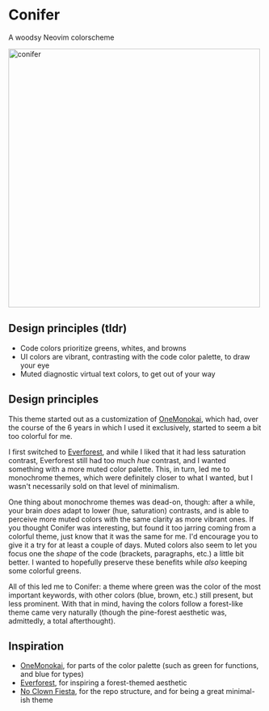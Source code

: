 # Conifer

A woodsy Neovim colorscheme

<img
  width="498"
  height="511"
  alt="conifer"
  src="https://github.com/user-attachments/assets/
  07359e51-0b1f-43c9-891f-6479e8315fd6" />

## Design principles (tldr)

- Code colors prioritize greens, whites, and browns
- UI colors are vibrant, contrasting with the code color palette, to draw your eye
- Muted diagnostic virtual text colors, to get out of your way

## Design principles

This theme started out as a customization of
[OneMonokai](https://github.com/azemoh/vscode-one-monokai),
which had, over the course of the 6 years in which I used it exclusively, started
to seem a bit too colorful for me.

I first switched to [Everforest](https://github.com/sainnhe/everforest), and
while I liked that it had less saturation contrast, Everforest still had too much
*hue* contrast, and I wanted something with a more muted color palette. This, in
turn, led me to monochrome themes, which were definitely closer to what I wanted,
but I wasn't necessarily sold on that level of minimalism.

One thing about monochrome themes was dead-on, though: after a while, your brain
*does* adapt to lower (hue, saturation) contrasts, and is able to perceive more
muted colors with the same clarity as more vibrant ones. If you thought Conifer was
interesting, but found it too jarring coming from a colorful theme, just know that
it was the same for me. I'd encourage you to give it a try for at least a couple
of days. Muted colors also seem to let you focus one the *shape* of the code
(brackets, paragraphs, etc.) a little bit better. I wanted to hopefully preserve
these benefits while *also* keeping some colorful greens.

All of this led me to Conifer: a theme where green was the color of the most
important keywords, with other colors (blue, brown, etc.) still present, but
less prominent. With that in mind, having the colors follow a forest-like theme
came very naturally (though the pine-forest aesthetic was, admittedly, a total
afterthought).

## Inspiration

- [OneMonokai](https://github.com/azemoh/vscode-one-monokai),
  for parts of the color palette (such as green for functions, and blue for types)
- [Everforest](https://github.com/sainnhe/everforest),
  for inspiring a forest-themed aesthetic
- [No Clown Fiesta](https://github.com/no-clown-fiesta/no-clown-fiesta.nvim/),
  for the repo structure, and for being a great minimal-ish theme
